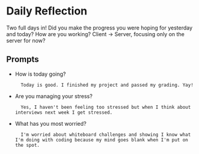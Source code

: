 # Daily Reflection
Two full days in! Did you make the progress you were hoping for yesterday and today? How are you working? Client -> Server, focusing only on the server for now?  

## Prompts
- How is today going? 

        Today is good. I finished my project and passed my grading. Yay!

- Are you managing your stress?

        Yes, I haven't been feeling too stressed but when I think about interviews next week I get stressed.

- What has you most worried?

        I'm worried about whiteboard challenges and showing I know what I'm doing with coding because my mind goes blank when I'm put on the spot.